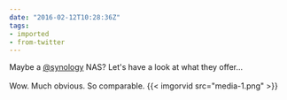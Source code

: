 ```yaml
---
date: "2016-02-12T10:28:36Z"
tags:
- imported
- from-twitter
---
```

Maybe a [@synology](/twitter/#/synology) NAS? Let's have a look at what they offer…\
\
Wow. Much obvious. So comparable. {{< imgorvid src="media-1.png" >}}
